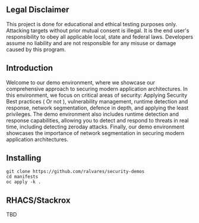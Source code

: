 ## Legal Disclaimer

This project is done for educational and ethical testing purposes only. Attacking targets without prior mutual consent is illegal. It is the end user's responsibility to obey all applicable local, state and federal laws. Developers assume no liability and are not responsible for any misuse or damage caused by this program.

## Introduction

Welcome to our demo environment, where we showcase our comprehensive approach to securing modern application architectures. In this environment, we focus on critical areas of security: Applying Security Best practices ( Or not ), vulnerability management, runtime detection and response, network segmentation, defence in depth, and applying the least privileges. The demo environment also includes runtime detection and response capabilities, allowing you to detect and respond to threats in real time, including detecting zeroday attacks. Finally, our demo environment showcases the importance of network segmentation in securing modern application architectures.

## Installing

```
git clone https://github.com/ralvares/security-demos
cd manifests
oc apply -k .
```

## RHACS/Stackrox

TBD